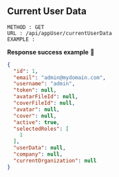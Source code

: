 ## Current User Data

```
METHOD : GET
URL : /api/appUser/currentUserData
EXAMPLE : 
```

**Response success example** :tada:

```json
{
  "id": 1,
  "email": "admin@mydomain.com",
  "username": "admin",
  "token": null,
  "avatarFileId": null,
  "coverFileId": null,
  "avatar": null,
  "cover": null,
  "active": true,
  "selectedRoles": [
    1
  ],
  "userData": null,
  "company": null,
  "currentOrganization": null
}
```
